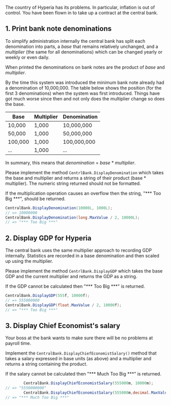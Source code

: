 The country of Hyperia has its problems. In particular, inflation is out of control. You have been flown in to take up a contract at the central bank.

## 1. Print bank note denominations

To simplify administration internally the central bank has split each denomination into parts, a _base_ that remains relatively unchanged, and a _multiplier_ (the same for all denominations) which can be changed yearly or weekly or even daily.

When printed the denominations on bank notes are the product of _base_ and _multiplier_.

By the time this system was introduced the minimum bank note already had a denomination of 10,000,000. The table below shows the position (for the first 3 denominations) when the system was first introduced. Things have got much worse since then and not only does the multiplier change so does the base.

| Base    | Multiplier | Denomination |
| ------- | ---------- | ------------ |
| 10,000  | 1,000      | 10,000,000   |
| 50,000  | 1,000      | 50,000,000   |
| 100,000 | 1,000      | 100,000,000  |
| ...     | 1,000      | ...          |

In summary, this means that _denomination_ = _base_ \* _multiplier_.

Please implement the method `CentrlBank.DisplayDenomination` which takes the base and multiplier and returns a string of their product (base \* multiplier). The numeric string returned should not be formatted.

If the multiplication operation causes an overflow then the string, "\*\*\* Too Big \*\*\*", should be returned.

```csharp
CentralBank.DisplayDenomination(10000L, 1000L);
// => 10000000
CentralBank.DisplayDenomination(long.MaxValue / 2, 10000L);
// => "*** Too Big ***"
```

## 2. Display GDP for Hyperia

The central bank uses the same multiplier approach to recording GDP internally. Statistics are recorded in a base denomination and then scaled up using the multiplier.

Please implement the method `CentrlBank.DisplayGDP` which takes the base GDP and the current multiplier and returns the GDP as a string.

If the GDP cannot be calculated then "\*\*\* Too Big \*\*\*" is returned.

```csharp
CentralBank.DisplayGDP(555f, 10000f);
// => 555000000
CentralBank.DisplayGDP(float.MaxValue / 2, 10000f);
// => "*** Too Big ***"
```

## 3. Display Chief Economist's salary

Your boss at the bank wants to make sure there will be no problems at payroll time.

Implement the `CentralBank.DisplayChiefEconomistSalary()` method that takes a salary expressed in base units (as above) and a multiplier and returns a string containing the product.

If the salary cannot be calculated then "\*\*\* Much Too Big \*\*\*" is returned.

```csharp
        CentralBank.DisplayChiefEconomistSalary(555000m, 10000m);
// => "5550000000"
        CentralBank.DisplayChiefEconomistSalary(555000m,decimal.MaxValue / 2L);
// => "*** Much Too Big ***"
```
